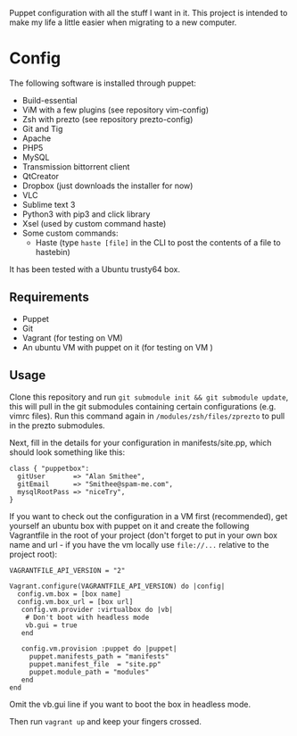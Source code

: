 Puppet configuration with all the stuff I want in it. This project is intended to make my life a little easier when migrating to a new computer.

Config
====================

The following software is installed through puppet:
* Build-essential
* ViM with a few plugins  (see repository vim-config)
* Zsh with prezto         (see repository prezto-config)
* Git and Tig
* Apache 
* PHP5
* MySQL
* Transmission bittorrent client
* QtCreator
* Dropbox (just downloads the installer for now)
* VLC
* Sublime text 3
* Python3 with pip3 and click library
* Xsel (used by custom command haste)
* Some custom commands: 
  * Haste (type `haste [file]` in the CLI to post the contents of a file to hastebin)

It has been tested with a Ubuntu trusty64 box.

Requirements
------------

* Puppet
* Git
* Vagrant (for testing on VM)
* An ubuntu VM with puppet on it (for testing on VM )



Usage
-----

Clone this repository and run `git submodule init && git submodule update`, this will pull in the git submodules containing certain configurations (e.g. vimrc files). Run this command again in `/modules/zsh/files/zprezto` to pull in the prezto submodules.

Next, fill in the details for your configuration in manifests/site.pp, which should look something like this:

```
class { "puppetbox": 
  gitUser       => "Alan Smithee",
  gitEmail      => "Smithee@spam-me.com",
  mysqlRootPass => "niceTry",
}
```

If you want to check out the configuration in a VM first (recommended), get yourself an ubuntu box with puppet on it and create the following Vagrantfile in the root of your project (don't forget to put in your own box name and url - if you have the vm locally use `file://...` relative to the project root):

```
VAGRANTFILE_API_VERSION = "2"

Vagrant.configure(VAGRANTFILE_API_VERSION) do |config|
  config.vm.box = [box name]
  config.vm.box_url = [box url]
   config.vm.provider :virtualbox do |vb|
    # Don't boot with headless mode
    vb.gui = true
   end

   config.vm.provision :puppet do |puppet|
     puppet.manifests_path = "manifests"
     puppet.manifest_file  = "site.pp"
     puppet.module_path = "modules"
   end
end
```
Omit the vb.gui line if you want to boot the box in headless mode. 

Then run `vagrant up` and keep your fingers crossed.
